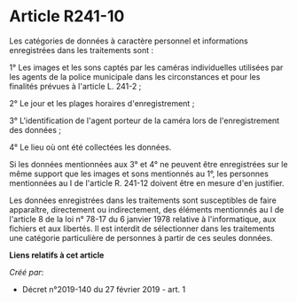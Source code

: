 # Article R241-10

Les catégories de données à caractère personnel et informations enregistrées dans les traitements sont :

1° Les images et les sons captés par les caméras individuelles utilisées par les agents de la police municipale dans les
circonstances et pour les finalités prévues à l'article L. 241-2 ;

2° Le jour et les plages horaires d'enregistrement ;

3° L'identification de l'agent porteur de la caméra lors de l'enregistrement des données ;

4° Le lieu où ont été collectées les données.

Si les données mentionnées aux 3° et 4° ne peuvent être enregistrées sur le même support que les images et sons mentionnés au
1°, les personnes mentionnées au I de l'article R. 241-12 doivent être en mesure d'en justifier.

Les données enregistrées dans les traitements sont susceptibles de faire apparaître, directement ou indirectement, des
éléments mentionnés au I de l'article 8 de la loi n° 78-17 du 6 janvier 1978 relative à l'informatique, aux fichiers et aux
libertés. Il est interdit de sélectionner dans les traitements une catégorie particulière de personnes à partir de ces seules
données.

**Liens relatifs à cet article**

_Créé par_:

  - Décret n°2019-140 du 27 février 2019 - art. 1
